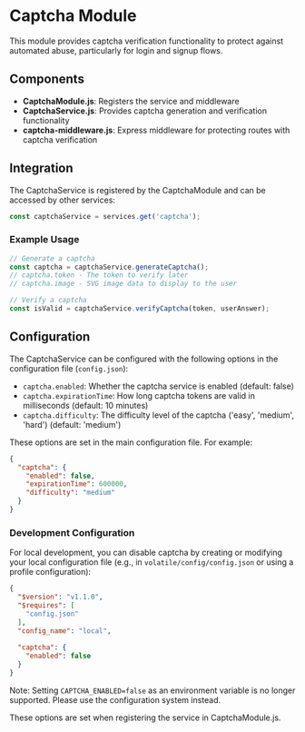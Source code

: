 # Captcha Module

This module provides captcha verification functionality to protect against automated abuse, particularly for login and signup flows.

## Components

- **CaptchaModule.js**: Registers the service and middleware
- **CaptchaService.js**: Provides captcha generation and verification functionality
- **captcha-middleware.js**: Express middleware for protecting routes with captcha verification

## Integration

The CaptchaService is registered by the CaptchaModule and can be accessed by other services:

```javascript
const captchaService = services.get('captcha');
```

### Example Usage

```javascript
// Generate a captcha
const captcha = captchaService.generateCaptcha();
// captcha.token - The token to verify later
// captcha.image - SVG image data to display to the user

// Verify a captcha
const isValid = captchaService.verifyCaptcha(token, userAnswer);
```

## Configuration

The CaptchaService can be configured with the following options in the configuration file (`config.json`):

- `captcha.enabled`: Whether the captcha service is enabled (default: false)
- `captcha.expirationTime`: How long captcha tokens are valid in milliseconds (default: 10 minutes)
- `captcha.difficulty`: The difficulty level of the captcha ('easy', 'medium', 'hard') (default: 'medium')

These options are set in the main configuration file. For example:

```json
{
  "captcha": {
    "enabled": false,
    "expirationTime": 600000,
    "difficulty": "medium"
  }
}
```

### Development Configuration

For local development, you can disable captcha by creating or modifying your local configuration file (e.g., in `volatile/config/config.json` or using a profile configuration):

```json
{
  "$version": "v1.1.0",
  "$requires": [
    "config.json"
  ],
  "config_name": "local",
  
  "captcha": {
    "enabled": false
  }
}
```

Note: Setting `CAPTCHA_ENABLED=false` as an environment variable is no longer supported. Please use the configuration system instead.

These options are set when registering the service in CaptchaModule.js. 
